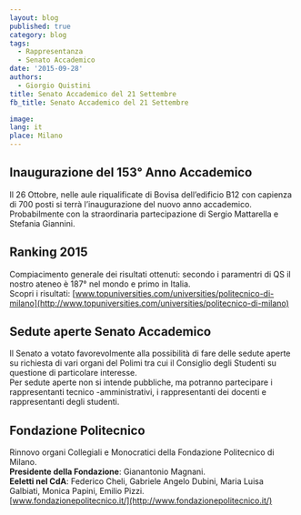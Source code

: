 ```yaml
---
layout: blog
published: true
category: blog
tags:
  - Rappresentanza
  - Senato Accademico
date: '2015-09-28'
authors:
  - Giorgio Quistini
title: Senato Accademico del 21 Settembre
fb_title: Senato Accademico del 21 Settembre

image: 
lang: it
place: Milano
---
```


Inaugurazione del 153° Anno Accademico
--------------------------------------

Il 26 Ottobre, nelle aule riqualificate di Bovisa dell’edificio B12 con capienza di 700 posti si terrà l’inaugurazione del nuovo anno accademico. Probabilmente con la straordinaria partecipazione di Sergio Mattarella e Stefania Giannini.

Ranking 2015
------------

Compiacimento generale dei risultati ottenuti: secondo i paramentri di QS il nostro ateneo è 187° nel mondo e primo in Italia.  
Scopri i risultati: [www.topuniversities.com/universities/politecnico-di-milano](http://www.topuniversities.com/universities/politecnico-di-milano)

Sedute aperte Senato Accademico
-------------------------------

Il Senato a votato favorevolmente alla possibilità di fare delle sedute aperte su richiesta di vari organi del Polimi tra cui il Consiglio degli Studenti su questione di particolare interesse.  
Per sedute aperte non si intende pubbliche, ma potranno partecipare i rappresentanti tecnico -amministrativi, i rappresentanti dei docenti e rappresentanti degli studenti.

Fondazione Politecnico
----------------------

Rinnovo organi Collegiali e Monocratici della Fondazione Politecnico di Milano.  
**Presidente della Fondazione**: Gianantonio Magnani.  
**Eeletti nel CdA**: Federico Cheli, Gabriele Angelo Dubini, Maria Luisa Galbiati, Monica Papini, Emilio Pizzi.  
[www.fondazionepolitecnico.it/](http://www.fondazionepolitecnico.it/)

